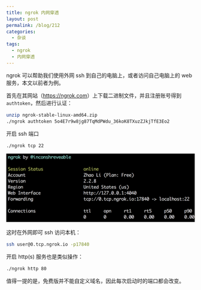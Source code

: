 ```yaml
---
title: ngrok 内网穿透
layout: post
permalink: /blog/212
categories:
  - 杂谈
tags:
  - ngrok
  - 内网穿透
---
```


ngrok 可以帮助我们使用外网 ssh 到自己的电脑上，或者访问自己电脑上的 web 服务，本文以前者为例。

首先在其网站（<https://ngrok.com>）上下载二进制文件，并且注册账号得到 `authtoken`，然后进行认证：

```bash
unzip ngrok-stable-linux-amd64.zip
./ngrok authtoken 5o4E7r9w8jg87TqMdPWdu_36koK8TXuzZJkjTfE3Eo2
```

开启 ssh 端口

```bash
./ngrok tcp 22
```

![](../img/212_ngrok.png)

这时在外网即可 ssh 访问本机：

```bash
ssh user@0.tcp.ngrok.io -p17840
```

开启 http(s) 服务也是类似操作：

```bash
./ngrok http 80
```

值得一提的是，免费版并不能自定义域名，因此每次启动时的端口都会改变。